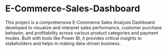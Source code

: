 # E-Commerce-Sales-Dashboard
This project is a comprehensive E-Commerce Sales Analysis Dashboard developed to visualize and interpret sales performance, customer purchase behavior, and profitability across various product categories and payment modes. Built with tools like Power BI, it provides critical insights to stakeholders and helps in making data-driven business.
